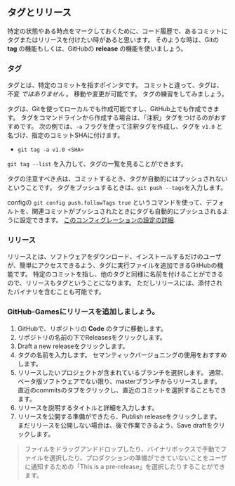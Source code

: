 ## タグとリリース

特定の状態やある時点をマークしておくために、コード履歴で、あるコミットにタグまたはリリースを付けたい時があると思います。 そのような時は、Gitの **tag** の機能もしくは、GitHubの **release** の機能を使いましょう。

### タグ

タグとは、特定のコミットを指すポインタです。 コミットと違って、タグは、不変 *ではありません* 。 移動や変更が可能です。 タグの練習をしてみましょう。

タグは、Gitを使ってローカルでも作成可能ですし、GitHub上でも作成できます。 タグをコマンドラインから作成する場合は、「注釈」タグをつけるのがおすすめです。 次の例では、`-a` フラグを使って注釈タグを作成し、タグを `v1.0` と名づけ、指定のコミットSHAに付けます。

- `git tag -a v1.0 <SHA>`

`git tag --list` を入力して、タグの一覧を見ることができます。

タグの注意すべき点は、コミットするとき、タグが自動的にはプッシュされないということです。 タグをプッシュするときは、`git push --tags`を入力します。

configの `git config push.followTags true` というコマンドを使って、デフォルトを、関連コミットがプッシュされたときにタグも自動的にプッシュされるように設定できます。 [このコンフィグレーションの設定の詳細](https://git-scm.com/docs/git-config/2.4.1#git-config-pushfollowTags).

### リリース

リリースとは、ソフトウェアをダウンロード、インストールするだけのユーザが、簡単にアクセスできるよう、タグに実行ファイルを追加できるGitHubの機能です。 特定のコミットを指し、他のタグと同様に名前を付けることができるので、リリースもタグということになります。 ただしリリースには、添付されたバイナリを含むことも可能です。

### GitHub-Gamesにリリースを追加しましょう。

1. GitHubで、リポジトリの **Code** のタブに移動します。
2. リポジトリの名前の下でReleasesをクリックします。
3. Draft a new releaseをクリックします。
4. タグの名前を入力します。 セマンティックバージョニングの使用をおすすめします。
5. リリースしたいプロジェクトが含まれているブランチを選択します。 通常、ベータ版ソフトウェアでない限り、masterブランチからリリースします。 直近のcommitsのタブをクリックし、直近のコミットを選択することもできます。
6. リリースを説明するタイトルと詳細を入力します。
7. リリースを公開する準備ができたら、Publish releaseをクリックします。 まだリリースを公開しない場合は、後で作業できるよう、Save draftをクリックします。

> ファイルをドラッグアンドドロップしたり、バイナリボックスで手動でファイルを選択したり、プロダクションの準備ができていないことをユーザに通知するための「This is a pre-release」を選択したりすることができます。